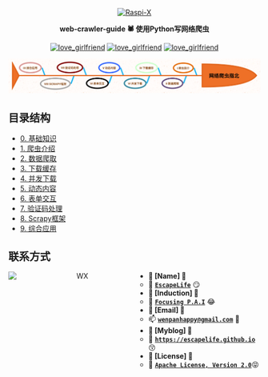 <p align=center>
  <a href="https://github.com/EscapeLife/love_girlfriend.git">
    <img src="https://escapelife-1257414824.cos.ap-shanghai.myqcloud.com/never-forget-why-you-started.gif" width="680" height="120" alt="Raspi-X" >
  </a>
</p>

<p align=center>
  <b>web-crawler-guide 🕷 使用Python写网络爬虫</b>
</p>

<p align="center">
  <a href="https://github.com/EscapeLife/awesome-builder.git"><img src="https://img.shields.io/badge/Project-web_crawler_guide-green.svg?style=for-the-badge&logo=ubuntu" alt="love_girlfriend"></a>
  <a href="https://github.com/EscapeLife/awesome-builder.git"><img src="https://img.shields.io/badge/Author-Escape-orange.svg?style=for-the-badge&logo=vim" alt="love_girlfriend"></a>
  <a href="https://github.com/EscapeLife/awesome-builder.git"><img src="https://img.shields.io/badge/Languages-Python3.7-yellow.svg?style=for-the-badge&logo=python" alt="love_girlfriend"></a>
</p>

<p align=center>
  <a href="https://github.com/EscapeLife/DotFiles.git">
    <img src="https://github.com/EscapeLife/web-crawler-guide/blob/master/images/%E7%BD%91%E7%BB%9C%E7%88%AC%E8%99%AB%E6%8C%87%E5%8C%97.png" >
  </a>
</p>


## 目录结构

- [0. 基础知识](https://github.com/EscapeLife/web-crawler-guide/blob/master/content/chp0/README.md)
- [1. 爬虫介绍](https://github.com/EscapeLife/web-crawler-guide/blob/master/content/chp1/README.md)
- [2. 数据爬取](https://github.com/EscapeLife/web-crawler-guide/blob/master/content/chp2/README.md)
- [3. 下载缓存](https://github.com/EscapeLife/web-crawler-guide/blob/master/content/chp3/README.md)
- [4. 并发下载](https://github.com/EscapeLife/web-crawler-guide/blob/master/content/chp4/README.md)
- [5. 动态内容](https://github.com/EscapeLife/web-crawler-guide/blob/master/content/chp5/README.md)
- [6. 表单交互](https://github.com/EscapeLife/web-crawler-guide/blob/master/content/chp6/README.md)
- [7. 验证码处理](https://github.com/EscapeLife/web-crawler-guide/blob/master/content/chp7/README.md)
- [8. Scrapy框架](https://github.com/EscapeLife/web-crawler-guide/blob/master/content/chp8/README.md)
- [9. 综合应用](https://github.com/EscapeLife/web-crawler-guide/blob/master/content/chp9/README.md)


## 联系方式

<p align="center">
    <img src="https://escapelife-1257414824.cos.ap-shanghai.myqcloud.com/escape-wechat-qrcode-1.gif" width="280" height="280" alt="WX" align="left" />
</p>

- **💭 [Name] 💭**
  - 🐠 **[`EscapeLife`](https://escapelife.github.io)** 😏
- **💭 [Induction] 💭**
  - 🏦 **[`Focusing P.A.I`](https://paodingai.com/)** 😂
- **💭 [Email] 💭**
  - 📫 **[`wenpanhappy@gmail.com`](https://escapelife.github.io)** 🤔
- **💭 [Myblog] 💭**
  - 🍺 **[`https://escapelife.github.io`](https://escapelife.github.io)** 😚
- **💭 [License] 💭**
  - 🚧 [**`Apache License, Version 2.0`**](http://www.apache.org/licenses/LICENSE-2.0.html)😝
